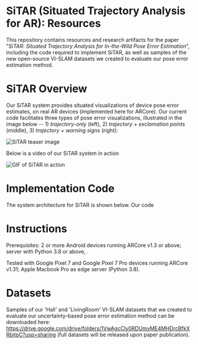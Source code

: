 # SiTAR (Situated Trajectory Analysis for AR): Resources
This repository contains resources and research artifacts for the paper "_SiTAR: Situated Trajectory Analysis for In-the-Wild Pose Error Estimation_", including the code required to implement SiTAR, as well as samples of the new open-source VI-SLAM datasets we created to evaluate our pose error estimation method.

# SiTAR Overview
Our SiTAR system provides situated visualizations of device pose error estimates, on real AR devices (implemented here for ARCore). Our current code facilitates three types of pose error visualizations, illustrated in the image below -- 1) _trajectory-only_ (left), 2) _trajectory + exclamation points_ (middle), 3) _trajectory + warning signs_ (right):

![SiTAR teaser image](https://github.com/SiTARSys/SiTAR/blob/main/SiTARTeaser.png?raw=true)

Below is a video of our SiTAR system in action 

![GIF of SiTAR in action](https://github.com/SiTARSys/SiTAR/blob/main/SiTAR.gif?raw=true)

# Implementation Code

The system architecture for SiTAR is shown below. Our code

# Instructions

Prerequisites: 2 or more Android devices running ARCore v1.3 or above; server with Python 3.8 or above, .

Tested with Google Pixel 7 and Google Pixel 7 Pro devices running ARCore v1.31; Apple Macbook Pro as edge server (Python 3.8). 

# Datasets

Samples of our 'Hall' and 'LivingRoom' VI-SLAM datasets that we created to evaluate our uncertainty-based pose error estimation method can be downloaded here: https://drive.google.com/drive/folders/1VwAgcCly0RDUmyME4MHDrcBfkXRbitpC?usp=sharing (full datasets will be released upon paper publication).
